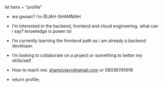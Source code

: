 let here = "profile"

- wa gwaan? i’m @JAH-SHAMMAH
- I’m interested in the backend, frontend and cloud engineering. what can i say? knowledge is power lol
-  I’m currently learning the frontend path as i am already a backend developer.
-  I’m looking to collaborate on a project or something to better my skills/self
- How to reach me: shamzyjayy@gmail.com or 08036745916

- return profile;

<!---
JAH-SHAMMAH/JAH-SHAMMAH is a ✨ special ✨ repository because its `README.md` (this file) appears on your GitHub profile.
You can click the Preview link to take a look at your changes.
--->
